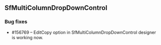 ## SfMultiColumnDropDownControl

### Bug fixes

*  \#156769 – EditCopy option in SfMultiColumnDropDownControl designer is working now.
